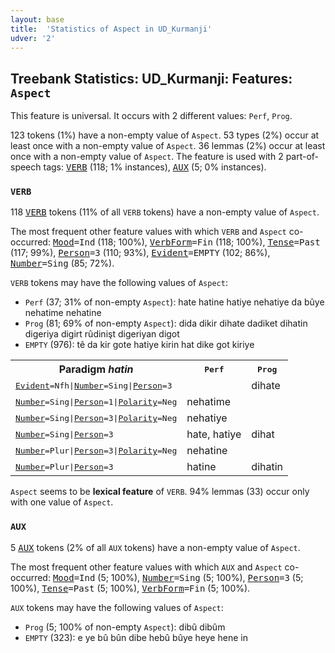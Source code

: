 ```yaml
---
layout: base
title:  'Statistics of Aspect in UD_Kurmanji'
udver: '2'
---
```


## Treebank Statistics: UD_Kurmanji: Features: `Aspect`

This feature is universal.
It occurs with 2 different values: `Perf`, `Prog`.

123 tokens (1%) have a non-empty value of `Aspect`.
53 types (2%) occur at least once with a non-empty value of `Aspect`.
36 lemmas (2%) occur at least once with a non-empty value of `Aspect`.
The feature is used with 2 part-of-speech tags: <tt><a href="kmr-pos-VERB.html">VERB</a></tt> (118; 1% instances), <tt><a href="kmr-pos-AUX.html">AUX</a></tt> (5; 0% instances).

### `VERB`

118 <tt><a href="kmr-pos-VERB.html">VERB</a></tt> tokens (11% of all `VERB` tokens) have a non-empty value of `Aspect`.

The most frequent other feature values with which `VERB` and `Aspect` co-occurred: <tt><a href="kmr-feat-Mood.html">Mood</a></tt><tt>=Ind</tt> (118; 100%), <tt><a href="kmr-feat-VerbForm.html">VerbForm</a></tt><tt>=Fin</tt> (118; 100%), <tt><a href="kmr-feat-Tense.html">Tense</a></tt><tt>=Past</tt> (117; 99%), <tt><a href="kmr-feat-Person.html">Person</a></tt><tt>=3</tt> (110; 93%), <tt><a href="kmr-feat-Evident.html">Evident</a></tt><tt>=EMPTY</tt> (102; 86%), <tt><a href="kmr-feat-Number.html">Number</a></tt><tt>=Sing</tt> (85; 72%).

`VERB` tokens may have the following values of `Aspect`:

* `Perf` (37; 31% of non-empty `Aspect`): hate hatine hatiye nehatiye da bûye nehatime nehatine
* `Prog` (81; 69% of non-empty `Aspect`): dida dikir dihate dadiket dihatin digeriya digirt rûdinişt digeriyan digot
* `EMPTY` (976): tê da kir gote hatiye kirin hat dike got kiriye

<table>
  <tr><th>Paradigm <i>hatin</i></th><th><tt>Perf</tt></th><th><tt>Prog</tt></th></tr>
  <tr><td><tt><tt><a href="kmr-feat-Evident.html">Evident</a></tt><tt>=Nfh</tt>|<tt><a href="kmr-feat-Number.html">Number</a></tt><tt>=Sing</tt>|<tt><a href="kmr-feat-Person.html">Person</a></tt><tt>=3</tt></tt></td><td></td><td>dihate</td></tr>
  <tr><td><tt><tt><a href="kmr-feat-Number.html">Number</a></tt><tt>=Sing</tt>|<tt><a href="kmr-feat-Person.html">Person</a></tt><tt>=1</tt>|<tt><a href="kmr-feat-Polarity.html">Polarity</a></tt><tt>=Neg</tt></tt></td><td>nehatime</td><td></td></tr>
  <tr><td><tt><tt><a href="kmr-feat-Number.html">Number</a></tt><tt>=Sing</tt>|<tt><a href="kmr-feat-Person.html">Person</a></tt><tt>=3</tt>|<tt><a href="kmr-feat-Polarity.html">Polarity</a></tt><tt>=Neg</tt></tt></td><td>nehatiye</td><td></td></tr>
  <tr><td><tt><tt><a href="kmr-feat-Number.html">Number</a></tt><tt>=Sing</tt>|<tt><a href="kmr-feat-Person.html">Person</a></tt><tt>=3</tt></tt></td><td>hate, hatiye</td><td>dihat</td></tr>
  <tr><td><tt><tt><a href="kmr-feat-Number.html">Number</a></tt><tt>=Plur</tt>|<tt><a href="kmr-feat-Person.html">Person</a></tt><tt>=3</tt>|<tt><a href="kmr-feat-Polarity.html">Polarity</a></tt><tt>=Neg</tt></tt></td><td>nehatine</td><td></td></tr>
  <tr><td><tt><tt><a href="kmr-feat-Number.html">Number</a></tt><tt>=Plur</tt>|<tt><a href="kmr-feat-Person.html">Person</a></tt><tt>=3</tt></tt></td><td>hatine</td><td>dihatin</td></tr>
</table>

`Aspect` seems to be **lexical feature** of `VERB`. 94% lemmas (33) occur only with one value of `Aspect`.

### `AUX`

5 <tt><a href="kmr-pos-AUX.html">AUX</a></tt> tokens (2% of all `AUX` tokens) have a non-empty value of `Aspect`.

The most frequent other feature values with which `AUX` and `Aspect` co-occurred: <tt><a href="kmr-feat-Mood.html">Mood</a></tt><tt>=Ind</tt> (5; 100%), <tt><a href="kmr-feat-Number.html">Number</a></tt><tt>=Sing</tt> (5; 100%), <tt><a href="kmr-feat-Person.html">Person</a></tt><tt>=3</tt> (5; 100%), <tt><a href="kmr-feat-Tense.html">Tense</a></tt><tt>=Past</tt> (5; 100%), <tt><a href="kmr-feat-VerbForm.html">VerbForm</a></tt><tt>=Fin</tt> (5; 100%).

`AUX` tokens may have the following values of `Aspect`:

* `Prog` (5; 100% of non-empty `Aspect`): dibû dibûm
* `EMPTY` (323): e ye bû bûn dibe hebû bûye heye hene in

